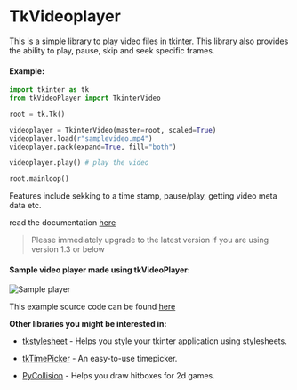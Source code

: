 # TkVideoplayer

This is a simple library to play video files in tkinter. This library also provides the ability to play, pause, 
skip and seek specific frames.

#### Example:
```python
import tkinter as tk
from tkVideoPlayer import TkinterVideo

root = tk.Tk()

videoplayer = TkinterVideo(master=root, scaled=True)
videoplayer.load(r"samplevideo.mp4")
videoplayer.pack(expand=True, fill="both")

videoplayer.play() # play the video

root.mainloop()
```

Features include sekking to a time stamp, pause/play, getting video meta data etc.

read the documentation [here](https://github.com/PaulleDemon/tkVideoPlayer/blob/master/Documentation.md)

> Please immediately upgrade to the latest version if you are using version 1.3 or below
#### Sample video player made using tkVideoPlayer:
![Sample player](https://github.com/PaulleDemon/tkVideoPlayer/blob/master/videoplayer_screenshot.png?raw=True)

This example source code can be found [here](https://github.com/PaulleDemon/tkVideoPlayer/blob/master/examples/sample_player.py)


**Other libraries you might be interested in:**

* [tkstylesheet](https://pypi.org/project/tkstylesheet/) - Helps you style your tkinter application using stylesheets.

* [tkTimePicker](https://pypi.org/project/tkTimePicker/) - An easy-to-use timepicker.

* [PyCollision](https://pypi.org/project/PyCollision/) - Helps you draw hitboxes for 2d games.
